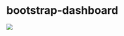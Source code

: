 # bootstrap-dashboard
<img src="https://user-images.githubusercontent.com/61241894/80033342-376d8600-84f5-11ea-829e-9acba8c85c1f.png">
